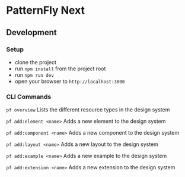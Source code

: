 # PatternFly Next

## Development

### Setup

- clone the project
- run `npm install` from the project root
- run `npm run dev`
- open your browser to `http://localhost:3000`

### CLI Commands

`pf overview`              Lists the different resource types in the design system

`pf add:element <name>`    Adds a new element to the design system

`pf add:component <name>`  Adds a new component to the design system

`pf add:layout <name>`     Adds a new layout to the design system

`pf add:example <name>`    Adds a new example to the design system

`pf add:extension <name>`  Adds a new extension to the design system
